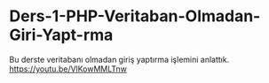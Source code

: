 # Ders-1-PHP-Veritaban-Olmadan-Giri-Yapt-rma
Bu derste veritabanı olmadan giriş yaptırma işlemini anlattık.
https://youtu.be/VlKowMMLTnw
